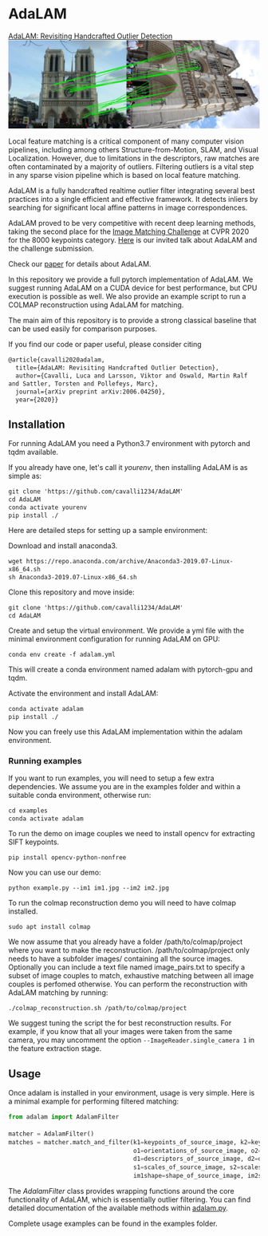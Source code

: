 # AdaLAM

[AdaLAM: Revisiting Handcrafted Outlier Detection](https://arxiv.org/abs/2006.04250)
<img src="media/teaser.jpg" width="1000"/>

Local feature matching is a critical component of many computer vision pipelines, including among others Structure-from-Motion, SLAM, and Visual Localization. However, due to limitations in the descriptors, raw matches are often contaminated by a majority of outliers. Filtering outliers is a vital step in any sparse vision pipeline which is based on local feature matching.

AdaLAM is a fully handcrafted realtime outlier filter integrating several best practices into a single efficient and effective framework. It detects inliers by searching for significant local affine patterns in image correspondences.

AdaLAM proved to be very competitive with recent deep learning methods, taking the second place for the [Image Matching Challenge](https://vision.uvic.ca/image-matching-challenge/) at CVPR 2020 for the 8000 keypoints category. [Here](https://youtu.be/UQ4uJX7UDB8?t=17139) is our invited talk about AdaLAM and the challenge submission.

Check our [paper](https://arxiv.org/abs/2006.04250) for details about AdaLAM.


In this repository we provide a full pytorch implementation of AdaLAM. We suggest running AdaLAM on a CUDA device for best performance, but CPU execution is possible as well.
We also provide an example script to run a COLMAP reconstruction using AdaLAM for matching.

The main aim of this repository is to provide a strong classical baseline that can be used easily for comparison purposes.

If you find our code or paper useful, please consider citing
```
@article{cavalli2020adalam,
  title={AdaLAM: Revisiting Handcrafted Outlier Detection},
  author={Cavalli, Luca and Larsson, Viktor and Oswald, Martin Ralf and Sattler, Torsten and Pollefeys, Marc},
  journal={arXiv preprint arXiv:2006.04250},
  year={2020}}
```

## Installation

For running AdaLAM you need a Python3.7 environment with pytorch and tqdm available.

If you already have one, let's call it _yourenv_, then installing AdaLAM is as simple as:
```
git clone 'https://github.com/cavalli1234/AdaLAM'
cd AdaLAM
conda activate yourenv
pip install ./
```

Here are detailed steps for setting up a sample environment:

Download and install anaconda3.
```
wget https://repo.anaconda.com/archive/Anaconda3-2019.07-Linux-x86_64.sh
sh Anaconda3-2019.07-Linux-x86_64.sh
```

Clone this repository and move inside:
```
git clone 'https://github.com/cavalli1234/AdaLAM'
cd AdaLAM
```

Create and setup the virtual environment. We provide a yml file with the minimal environment configuration for running AdaLAM on GPU:
```
conda env create -f adalam.yml
```
This will create a conda environment named adalam with pytorch-gpu and tqdm.

Activate the environment and install AdaLAM:
```
conda activate adalam
pip install ./
```
Now you can freely use this AdaLAM implementation within the adalam environment.

### Running examples
If you want to run examples, you will need to setup a few extra dependencies.
We assume you are in the examples folder and within a suitable conda environment, otherwise run:
```
cd examples
conda activate adalam
```

To run the demo on image couples we need to install opencv for extracting SIFT keypoints.
```
pip install opencv-python-nonfree
```
Now you can use our demo:
```
python example.py --im1 im1.jpg --im2 im2.jpg
```

To run the colmap reconstruction demo you will need to have colmap installed.
```
sudo apt install colmap
```

We now assume that you already have a folder /path/to/colmap/project where you want to make the reconstruction. /path/to/colmap/project only needs to have a subfolder images/ containing all the source images. Optionally you can include a text file named image\_pairs.txt to specify a subset of image couples to match, exhaustive matching between all image couples is perfomed otherwise.
You can perform the reconstruction with AdaLAM matching by running:
```
./colmap_reconstruction.sh /path/to/colmap/project
```
We suggest tuning the script the for best reconstruction results. For example, if you know that all your images were taken from the same camera, you may uncomment the option ``--ImageReader.single_camera 1`` in the feature extraction stage.

## Usage

Once adalam is installed in your environment, usage is very simple. Here is a minimal example for performing filtered matching:

```python
from adalam import AdalamFilter

matcher = AdalamFilter()
matches = matcher.match_and_filter(k1=keypoints_of_source_image, k2=keypoints_of_destination_image,
                                   o1=orientations_of_source_image, o2=orientations_of_destination_image,
                                   d1=descriptors_of_source_image, d2=descriptors_of_destination_image,
                                   s1=scales_of_source_image, s2=scales_of_destination_image,
                                   im1shape=shape_of_source_image, im2shape=shape_of_destination_image).cpu().numpy()
```

The _AdalamFilter_ class provides wrapping functions around the core functionality of AdaLAM, which is essentially outlier filtering. You can find detailed documentation of the available methods within [adalam.py](https://github.com/cavalli1234/AdaLAM/blob/master/adalam/adalam.py).

Complete usage examples can be found in the examples folder.


